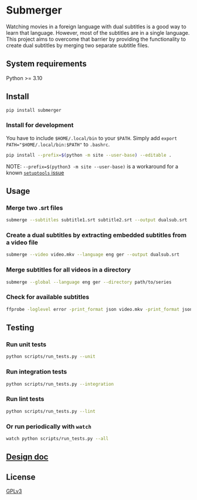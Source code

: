 # Submerger

Watching movies in a foreign language with dual subtitles is a good way to learn that language. However, most of the subtitles are in a single language. This project aims to overcome that barrier by providing the functionality to create dual subtitles by merging two separate subtitle files.

## System requirements

Python >= 3.10

## Install
```bash
pip install submerger
```

### Install for development
You have to include `$HOME/.local/bin` to your `$PATH`. Simply add `export PATH="$HOME/.local/bin:$PATH"` to `.bashrc`.

```bash
pip install --prefix=$(python -m site --user-base) --editable .
```

NOTE: `--prefix=$(python3 -m site --user-base)` is a workaround for a known [`setuptools` issue](https://github.com/pypa/setuptools/issues/3063)

## Usage

### Merge two .srt files
```bash
submerge --subtitles subtitle1.srt subtitle2.srt --output dualsub.srt
```

### Create a dual subtitles by extracting embedded subtitles from a video file
```bash
submerge --video video.mkv --language eng ger --output dualsub.srt
```

### Merge subtitles for all videos in a directory
```bash
submerge --global --language eng ger --directory path/to/series
```

### Check for available subtitles
```bash
ffprobe -loglevel error -print_format json video.mkv -print_format json -show_entries "stream=index:stream_tags=language" -select_streams s
```

## Testing

### Run unit tests
```bash
python scripts/run_tests.py --unit
```

### Run integration tests
```bash
python scripts/run_tests.py --integration
```

### Run lint tests
```bash
python scripts/run_tests.py --lint
```

### Or run periodically with `watch`
```bash
watch python scripts/run_tests.py --all
```

## [Design doc](https://docs.google.com/document/d/1iSxnH16rYWxvE4ppYtPJ-oHzsmoGimXYdd19pA1gVyY)

## License
[GPLv3](https://choosealicense.com/licenses/gpl-3.0/)
